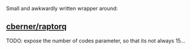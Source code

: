 Small and awkwardly written wrapper around: 

## [cberner/raptorq](https://github.com/cberner/raptorq)

TODO: expose the number of codes parameter, so that its not always 15...
